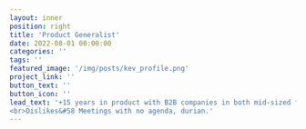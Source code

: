 ```yaml
---
layout: inner
position: right
title: 'Product Generalist'
date: 2022-08-01 00:00:00
categories: ''
tags: ''
featured_image: '/img/posts/kev_profile.png'
project_link: ''
button_text: ''
button_icon: ''
lead_text: '+15 years in product with B2B companies in both mid-sized firms and startups. Developed tools to support <a href="https://nydig.com/" target="_blank">Bitcoin products</a>, a product to combat <a href="https://www.prescriptivedata.io/content/press-releases/prescriptive-data-launches-ai-powered-carbon-emission-fine-predictor-for-commercial-buildings" target="_blank">climate change</a>, an app that provide <a href="https://apptopia.com/ios/app/1327698209/about?google_analytics_client_id=GA1.2.796797870.1694252816" target="_blank">tenant comfort</a> and many other things. Runs a <a href="https://subspacesignal.com/" target="_blank">side gig</a> developing software for others. <br><br>Likes&#58 Getting stuff done, retrospectives.
<br>Dislikes&#58 Meetings with no agenda, durian.'
---
```

